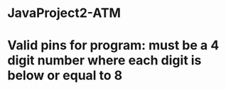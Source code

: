 # JavaProject2-ATM

# Valid pins for program: must be a 4 digit number where each digit is below or equal to 8